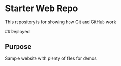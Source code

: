 # Starter Web Repo

This repository is for showing how Git and GitHub work

##Deployed

## Purpose

Sample website with plenty of files for demos